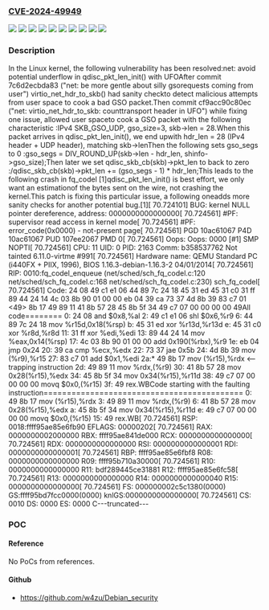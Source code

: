 ### [CVE-2024-49949](https://cve.mitre.org/cgi-bin/cvename.cgi?name=CVE-2024-49949)
![](https://img.shields.io/static/v1?label=Product&message=Linux&color=blue)
![](https://img.shields.io/static/v1?label=Version&message=&color=brightgreen)
![](https://img.shields.io/static/v1?label=Version&message=0f810d06b507aa40fef8d1ac0a88e6d0590dbfc3%20&color=brightgreen)
![](https://img.shields.io/static/v1?label=Version&message=2128303bff700c857739a0af8cc39c1a41840650%20&color=brightgreen)
![](https://img.shields.io/static/v1?label=Version&message=5.16%20&color=brightgreen)
![](https://img.shields.io/static/v1?label=Version&message=8e6bae950da9dc2d2c6c18b1c6b206dc00dc8772%20&color=brightgreen)
![](https://img.shields.io/static/v1?label=Version&message=960b360ca7463921c1a6b72e7066a706d6406223%20&color=brightgreen)
![](https://img.shields.io/static/v1?label=Version&message=cf9acc90c80ecbee00334aa85d92f4e74014bcff%20&color=brightgreen)
![](https://img.shields.io/static/v1?label=Version&message=fb2dbc124a7f800cd0e4f901a1bbb769a017104c%20&color=brightgreen)
![](https://img.shields.io/static/v1?label=Vulnerability&message=n%2Fa&color=blue)

### Description

In the Linux kernel, the following vulnerability has been resolved:net: avoid potential underflow in qdisc_pkt_len_init() with UFOAfter commit 7c6d2ecbda83 ("net: be more gentle about silly gsorequests coming from user") virtio_net_hdr_to_skb() had sanity checkto detect malicious attempts from user space to cook a bad GSO packet.Then commit cf9acc90c80ec ("net: virtio_net_hdr_to_skb: counttransport header in UFO") while fixing one issue, allowed user spaceto cook a GSO packet with the following characteristic :IPv4 SKB_GSO_UDP, gso_size=3, skb->len = 28.When this packet arrives in qdisc_pkt_len_init(), we end upwith hdr_len = 28 (IPv4 header + UDP header), matching skb->lenThen the following sets gso_segs to 0 :gso_segs = DIV_ROUND_UP(skb->len - hdr_len,                        shinfo->gso_size);Then later we set qdisc_skb_cb(skb)->pkt_len to back to zero :/qdisc_skb_cb(skb)->pkt_len += (gso_segs - 1) * hdr_len;This leads to the following crash in fq_codel [1]qdisc_pkt_len_init() is best effort, we only want an estimationof the bytes sent on the wire, not crashing the kernel.This patch is fixing this particular issue, a following oneadds more sanity checks for another potential bug.[1][   70.724101] BUG: kernel NULL pointer dereference, address: 0000000000000000[   70.724561] #PF: supervisor read access in kernel mode[   70.724561] #PF: error_code(0x0000) - not-present page[   70.724561] PGD 10ac61067 P4D 10ac61067 PUD 107ee2067 PMD 0[   70.724561] Oops: Oops: 0000 [#1] SMP NOPTI[   70.724561] CPU: 11 UID: 0 PID: 2163 Comm: b358537762 Not tainted 6.11.0-virtme #991[   70.724561] Hardware name: QEMU Standard PC (i440FX + PIIX, 1996), BIOS 1.16.3-debian-1.16.3-2 04/01/2014[   70.724561] RIP: 0010:fq_codel_enqueue (net/sched/sch_fq_codel.c:120 net/sched/sch_fq_codel.c:168 net/sched/sch_fq_codel.c:230) sch_fq_codel[ 70.724561] Code: 24 08 49 c1 e1 06 44 89 7c 24 18 45 31 ed 45 31 c0 31 ff 89 44 24 14 4c 03 8b 90 01 00 00 eb 04 39 ca 73 37 4d 8b 39 83 c7 01 <49> 8b 17 49 89 11 41 8b 57 28 45 8b 5f 34 49 c7 07 00 00 00 00 49All code========   0:	24 08                	and    $0x8,%al   2:	49 c1 e1 06          	shl    $0x6,%r9   6:	44 89 7c 24 18       	mov    %r15d,0x18(%rsp)   b:	45 31 ed             	xor    %r13d,%r13d   e:	45 31 c0             	xor    %r8d,%r8d  11:	31 ff                	xor    %edi,%edi  13:	89 44 24 14          	mov    %eax,0x14(%rsp)  17:	4c 03 8b 90 01 00 00 	add    0x190(%rbx),%r9  1e:	eb 04                	jmp    0x24  20:	39 ca                	cmp    %ecx,%edx  22:	73 37                	jae    0x5b  24:	4d 8b 39             	mov    (%r9),%r15  27:	83 c7 01             	add    $0x1,%edi  2a:*	49 8b 17             	mov    (%r15),%rdx		<-- trapping instruction  2d:	49 89 11             	mov    %rdx,(%r9)  30:	41 8b 57 28          	mov    0x28(%r15),%edx  34:	45 8b 5f 34          	mov    0x34(%r15),%r11d  38:	49 c7 07 00 00 00 00 	movq   $0x0,(%r15)  3f:	49                   	rex.WBCode starting with the faulting instruction===========================================   0:	49 8b 17             	mov    (%r15),%rdx   3:	49 89 11             	mov    %rdx,(%r9)   6:	41 8b 57 28          	mov    0x28(%r15),%edx   a:	45 8b 5f 34          	mov    0x34(%r15),%r11d   e:	49 c7 07 00 00 00 00 	movq   $0x0,(%r15)  15:	49                   	rex.WB[   70.724561] RSP: 0018:ffff95ae85e6fb90 EFLAGS: 00000202[   70.724561] RAX: 0000000002000000 RBX: ffff95ae841de000 RCX: 0000000000000000[   70.724561] RDX: 0000000000000000 RSI: 0000000000000001 RDI: 0000000000000001[   70.724561] RBP: ffff95ae85e6fbf8 R08: 0000000000000000 R09: ffff95b710a30000[   70.724561] R10: 0000000000000000 R11: bdf289445ce31881 R12: ffff95ae85e6fc58[   70.724561] R13: 0000000000000000 R14: 0000000000000040 R15: 0000000000000000[   70.724561] FS:  000000002c5c1380(0000) GS:ffff95bd7fcc0000(0000) knlGS:0000000000000000[   70.724561] CS:  0010 DS: 0000 ES: 0000 C---truncated---

### POC

#### Reference
No PoCs from references.

#### Github
- https://github.com/w4zu/Debian_security

